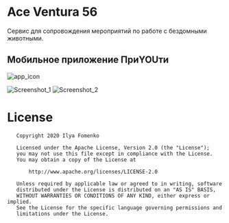 # Ace Ventura 56
Сервис для сопровождения мероприятий по работе с бездомными животными.


## Мобильное приложение ПриYOUти

![app_icon](https://user-images.githubusercontent.com/1766863/84504554-92418380-acd5-11ea-91e1-4ca0b8a3a60d.png)



![Screenshot_1](https://user-images.githubusercontent.com/1766863/84504826-0aa84480-acd6-11ea-9858-99ee9cd5d397.jpg)
![Screenshot_2](https://user-images.githubusercontent.com/1766863/84504847-13991600-acd6-11ea-9d0e-d6bfd7ddff04.jpg)

License
======

```
   Copyright 2020 Ilya Fomenko

   Licensed under the Apache License, Version 2.0 (the "License");
   you may not use this file except in compliance with the License.
   You may obtain a copy of the License at

       http://www.apache.org/licenses/LICENSE-2.0

   Unless required by applicable law or agreed to in writing, software
   distributed under the License is distributed on an "AS IS" BASIS,
   WITHOUT WARRANTIES OR CONDITIONS OF ANY KIND, either express or implied.
   See the License for the specific language governing permissions and
   limitations under the License.
```
